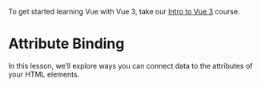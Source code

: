 To get started learning Vue with Vue 3, take our [Intro to Vue 3](/courses/intro-to-vue-3/intro-to-vue3) course.

# Attribute Binding

In this lesson, we’ll explore ways you can connect data to the attributes of your HTML elements.